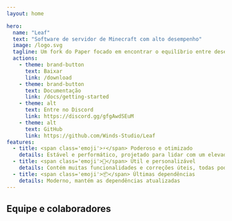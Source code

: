 ```yaml
---
layout: home

hero:
  name: "Leaf"
  text: "Software de servidor de Minecraft com alto desempenho"
  image: /logo.svg
  tagline: Um fork do Paper focado em encontrar o equilíbrio entre desempenho, jogabilidade vanilla e estabilidade
  actions:
    - theme: brand-button
      text: Baixar
      link: /download
    - theme: brand-button
      text: Documentação
      link: /docs/getting-started
    - theme: alt
      text: Entre no Discord
      link: https://discord.gg/gfgAwdSEuM
    - theme: alt
      text: GitHub
      link: https://github.com/Winds-Studio/Leaf
features:
  - title: <span class='emoji'>⚡</span> Poderoso e otimizado
    details: Estável e performático, projetado para lidar com um elevado número de jogadores
  - title: <span class='emoji'>🧬</span> Útil e personalizável
    details: Contém muitas funcionalidades e correções úteis, todas podem ser personalizadas na configuração
  - title: <span class='emoji'>📦</span> Últimas dependências
    details: Moderno, mantém as dependências atualizadas
---
```


<script setup>
import Contributors from '../../.vitepress/theme/components/download/Contributors.vue'
</script>

## Equipe e colaboradores

<Suspense>
    <Contributors lang="pt" />
</Suspense>